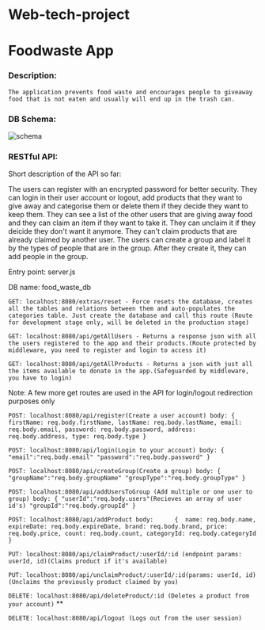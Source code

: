 # Web-tech-project
# Foodwaste App

### Description:
`` The application prevents food waste and encourages people to giveaway food that is not eaten and usually will end up in the trash can. ``

### DB Schema:
![schema](https://ibb.co/vV83jgS)

### RESTful API:

Short description of the API so far: 

The users can register with an encrypted password for better security. They can login in their user account or logout, add products that they want to give away and categorise them or delete them if they decide they want to keep them. They can see a list of the other users that are giving away food and they can claim an item if they want to take it. They can unclaim it if they deicide they don't want it anymore. They can't claim products that are already claimed by another user.
The users can create a group and label it by the types of people that are in the group. After they create it, they can add people in the group.

Entry point: server.js

DB name: food_waste_db

``
GET: localhost:8080/extras/reset - Force resets the database, creates all the tables and relations between them and auto-populates the categories table. Just create the database and call this route (Route for development stage only, will be deleted in the production stage)
``

``
GET: localhost:8080/api/getAllUsers - Returns a response json with all the users registered to the app and their products.(Route protected by middleware, you need to register and login to access it)
``

``
GET: localhost:8080/api/getAllProducts - Returns a json with just all the items available to donate in the app.(Safeguarded by middleware, you have to login)
``

Note: A few more get routes are used in the API for login/logout redirection purposes only

``
POST: localhost:8080/api/register(Create a user account)
body: {
            firstName: req.body.firstName,
            lastName: req.body.lastName,
            email: req.body.email,
            password: req.body.password,
            address: req.body.address,
            type: req.body.type
        }
``

``
POST: localhost:8080/api/login(Login to your account)
body: {
         "email":"req.body.email"
         "password":"req.body.password"
      }
``

``
POST: localhost:8080/api/createGroup(Create a group)
body: {
         "groupName":"req.body.groupName"
         "groupType":"req.body.groupType"
       }
``

``
POST: localhost:8080/api/addUsersToGroup (Add multiple or one user to group)
body: {
         "userId":"req.body.users"(Recieves an array of user id's)
         "groupId":"req.body.groupId"
      }
``

``
POST: localhost:8080/api/addProduct
body:      { 
            name: req.body.name,
            expireDate: req.body.expireDate,
            brand: req.body.brand,
            price: req.body.price,
            count: req.body.count,
            categoryId: req.body.categoryId
            }
 ``
 
 ``
 PUT: localhost:8080/api/claimProduct/:userId/:id (endpoint params: userId, id)(Claims product if it's available)
 ``
 
 ``
 PUT: localhost:8080/api/unclaimProduct/:userId/:id(params: userId, id)(Unclaims the previously product claimed by you)
 ``
 
 ``
 DELETE: localhost:8080/api/deleteProduct/:id (Deletes a product from your account)
 ``
 **
 
 ``
 DELETE: localhost:8080/api/logout (Logs out from the user session)
 ``
 
 
